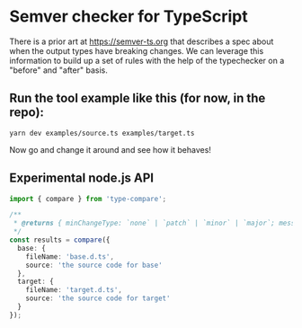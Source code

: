 # Semver checker for TypeScript

There is a prior art at https://semver-ts.org that describes a spec about when the output types have breaking changes. We can leverage this information to build up a set of rules with the help of the typechecker on a "before" and "after" basis.

## Run the tool example like this (for now, in the repo):

`yarn dev examples/source.ts examples/target.ts`

Now go and change it around and see how it behaves!

## Experimental node.js API

```ts
import { compare } from 'type-compare';

/**
 * @returns { minChangeType: `none` | `patch` | `minor` | `major`; messages: string[]; }
 */
const results = compare({
  base: {
    fileName: 'base.d.ts',
    source: 'the source code for base'
  },
  target: {
    fileName: 'target.d.ts',
    source: 'the source code for target'
  }
});
```